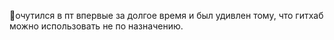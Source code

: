 🏮очутился в пт впервые за долгое время и был удивлен тому, что гитхаб можно использовать не по назначению. 


